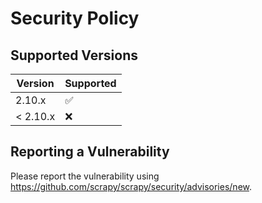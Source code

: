 # Security Policy

## Supported Versions

| Version | Supported          |
| ------- | ------------------ |
| 2.10.x     | :white_check_mark: |
| < 2.10.x   | :x:                |

## Reporting a Vulnerability

Please report the vulnerability using https://github.com/scrapy/scrapy/security/advisories/new.
